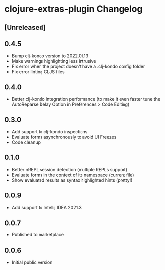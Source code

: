 # clojure-extras-plugin Changelog

## [Unreleased]

## 0.4.5

- Bump clj-kondo version to 2022.01.13
- Make warnings highlighting less intrusive
- Fix error when the project doesn't have a .clj-kondo config folder
- Fix error linting CLJS files

## 0.4.0

- Better clj-kondo integration performance (to make it even faster tune the AutoReparse Delay Option in Preferences > Code Editing)

## 0.3.0

- Add support to clj-kondo inspections
- Evaluate forms asynchronously to avoid UI Freezes
- Code cleanup

## 0.1.0

- Better nREPL session detection (multiple REPLs support)
- Evaluate forms in the context of its namespace (current file)
- Show evaluated results as syntax highlighted hints (pretty!)

## 0.0.9
- Add support to Intellij IDEA 2021.3

## 0.0.7
- Published to marketplace

## 0.0.6
- Initial public version

